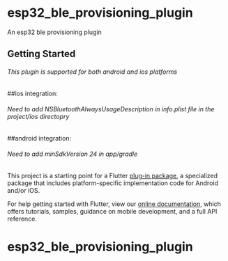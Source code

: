 # esp32_ble_provisioning_plugin

An esp32 ble provisioning plugin

## Getting Started
###### This plugin is supported for both android and ios platforms

##ios integration:
###### Need to add NSBluetoothAlwaysUsageDescription in info.plist file in the project/ios directopry

##android integration:
###### Need to add minSdkVersion 24 in app/gradle

This project is a starting point for a Flutter
[plug-in package](https://flutter.dev/developing-packages/),
a specialized package that includes platform-specific implementation code for
Android and/or iOS.

For help getting started with Flutter, view our
[online documentation](https://flutter.dev/docs), which offers tutorials,
samples, guidance on mobile development, and a full API reference.

# esp32_ble_provisioning_plugin
